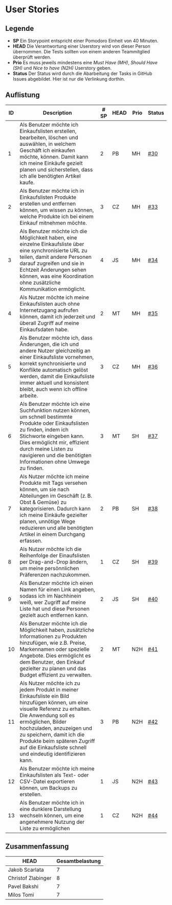 # User Stories

## Legende

- **SP** Ein Storypoint entspricht einer Pomodoro Einheit von 40 Minuten.
- **HEAD** Die Verantwortung einer Userstory wird von dieser Person übernommen. Die Tests sollten von einem anderen Teammitglied überprüft werden.
- **Prio** Es muss jeweils mindestens eine *Must Have (MH)*, *Should Have (SH)* und *Nice to have (N2H)* Userstory geben.
- **Status** Der Status wird durch die Abarbeitung der Tasks in GitHub Issues abgebildet. Hier ist nur die Verlinkung dorthin.

## Auflistung

| ID | Description | # SP | HEAD | Prio | Status |
| --- | --- | --- | --- | --- | --- |
| 1 | Als Benutzer möchte ich Einkaufslisten erstellen, bearbeiten, löschen und auswählen, in welchem Geschäft ich einkaufen möchte, können. Damit kann ich meine Einkäufe gezielt planen und sicherstellen, dass ich alle benötigten Artikel kaufe. | 2 | PB | MH | [#30](https://github.com/TGM-HIT/syt5-gek1051-mobile-application-shopstorm/issues/30) |
| 2 | Als Benutzer möchte ich in Einkaufslisten Produkte erstellen und entfernen können, um wissen zu können, welche Produkte ich bei einem Einkauf mitnehmen möchte. | 3 | CZ | MH | [#33](https://github.com/TGM-HIT/syt5-gek1051-mobile-application-shopstorm/issues/33) |
| 3 | Als Benutzer möchte ich die Möglichkeit haben, eine einzelne Einkaufsliste über eine synchronisierte URL zu teilen, damit andere Personen darauf zugreifen und sie in Echtzeit Änderungen sehen können, was eine Koordination ohne zusätzliche Kommunikation ermöglicht. | 4 | JS | MH | [#34](https://github.com/TGM-HIT/syt5-gek1051-mobile-application-shopstorm/issues/34) |
| 4 | Als Nutzer möchte ich meine Einkaufslisten auch ohne Internetzugang aufrufen können, damit ich jederzeit und überall Zugriff auf meine Einkaufsdaten habe. | 2 | MT | MH | [#35](https://github.com/TGM-HIT/syt5-gek1051-mobile-application-shopstorm/issues/35) |
| 5 | Als Benutzer möchte ich, dass Änderungen, die ich und andere Nutzer gleichzeitig an einer Einkaufsliste vornehmen, korrekt synchronisierte und Konflikte automatisch gelöst werden, damit die Einkaufsliste immer aktuell und konsistent bleibt, auch wenn ich offline arbeite. | 3 | CZ | MH | [#36](https://github.com/TGM-HIT/syt5-gek1051-mobile-application-shopstorm/issues/36) |
| 6 | Als Benutzer möchte ich eine Suchfunktion nutzen können, um schnell bestimmte Produkte oder Einkaufslisten zu finden, indem ich Stichworte eingeben kann. Dies ermöglicht mir, effizient durch meine Listen zu navigieren und die benötigten Informationen ohne Umwege zu finden. | 3 | MT | SH | [#37](https://github.com/TGM-HIT/syt5-gek1051-mobile-application-shopstorm/issues/37) |
| 7 | Als Nutzer möchte ich meine Produkte mit Tags versehen können, um sie nach Abteilungen im Geschäft (z. B. Obst & Gemüse) zu kategorisieren. Dadurch kann ich meine Einkäufe gezielter planen, unnötige Wege reduzieren und alle benötigten Artikel in einem Durchgang erfassen. | 2 | PB | SH | [#38](https://github.com/TGM-HIT/syt5-gek1051-mobile-application-shopstorm/issues/38) |
| 8 | Als Nutzer möchte ich die Reihenfolge der Einaufslisten per Drag-and-Drop ändern, um meine persönnlichen Präferenzen nachzukommen. | 1 | CZ | SH | [#39](https://github.com/TGM-HIT/syt5-gek1051-mobile-application-shopstorm/issues/39) |
| 9 | Als Benutzer möchte ich einen Namen für einen Link angeben, sodass ich im Nachhinein weiß, wer Zugriff auf meine Liste hat und diese Personen gezielt auch entfernen kann. | 2 | JS | SH | [#40](https://github.com/TGM-HIT/syt5-gek1051-mobile-application-shopstorm/issues/40) |
| 10 | Als Benutzer möchte ich die Möglichkeit haben, zusätzliche Informationen zu Produkten hinzufügen, wie z.B. Preise, Markennamen oder spezielle Angebote. Dies ermöglicht es dem Benutzer, den Einkauf gezielter zu planen und das Budget effizient zu verwalten. | 2 | MT | N2H | [#41](https://github.com/TGM-HIT/syt5-gek1051-mobile-application-shopstorm/issues/41) |
| 11 | Als Nutzer möchte ich zu jedem Produkt in meiner Einkaufsliste ein Bild hinzufügen können, um eine visuelle Referenz zu erhalten. Die Anwendung soll es ermöglichen, Bilder hochzuladen, anzuzeigen und zu speichern, damit ich die Produkte beim späteren Zugriff auf die Einkaufsliste schnell und eindeutig identifizieren kann. | 3 | PB | N2H | [#42](https://github.com/TGM-HIT/syt5-gek1051-mobile-application-shopstorm/issues/42) |
| 12 | Als Benutzer möchte ich meine Einkaufslisten als Text- oder CSV-Datei exportieren können, um Backups zu erstellen. | 1 | JS | N2H | [#43](https://github.com/TGM-HIT/syt5-gek1051-mobile-application-shopstorm/issues/43) |
| 13 | Als Benutzer möchte ich in eine dunklere Darstellung wechseln können, um eine angenehmere Nutzung der Liste zu ermöglichen | 1 | CZ | N2H | [#44](https://github.com/TGM-HIT/syt5-gek1051-mobile-application-shopstorm/issues/44) |

## Zusammenfassung

| HEAD               | Gesamtbelastung |
|--------------------|-----------------|
| Jakob Scarlata     | 7               |
| Christof Zlabinger | 8               |
| Pavel Bakshi       | 7               |
| Milos Tomi         | 7               |
